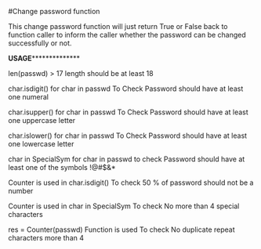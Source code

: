 #Change password function

This change password function will just return True or False back to function caller to inform the caller
whether the password can be changed successfully or not.

**************************************USAGE****************************************************

len(passwd) > 17
length should be at least 18
          
char.isdigit() for char in passwd
To Check Password should have at least one numeral
          
char.isupper() for char in passwd
To Check Password should have at least one uppercase letter
          
char.islower() for char in passwd
To Check Password should have at least one lowercase letter
          
char in SpecialSym for char in passwd
to check Password should have at least one of the symbols !@#$&*

Counter is used in char.isdigit() 
To check 50 % of password should not be a number

Counter is used in char in SpecialSym
To check No more than 4 special characters

res = Counter(passwd) Function is used
To check No duplicate repeat characters more than 4
